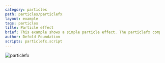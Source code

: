```yaml
---
category: particles
path: particles/particlefx
layout: example
tags: particles
title: Particle effect
brief: This example shows a simple particle effect. The particlefx component has all the values at default, except the image and animation used.
author: Defold Foundation
scripts: particlefx.script
---
```


![particlefx](particlefx.jpg)